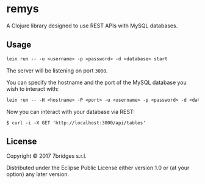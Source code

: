 # remys

A Clojure library designed to use REST APIs with MySQL databases.

## Usage

``` clojure
lein run -- -u <username> -p <password> -d <database> start
```

The server will be listening on port `3000`.

You can specify the hostname and the port of the MySQL database you wish to
interact with:

``` clojure
lein run -- -H <hostname> -P <port> -u <username> -p <password> -d <database> start
```

Now you can interact with your database via REST:

``` consol
$ curl -i -X GET 'http://localhost:3000/api/tables'
```

## License

Copyright © 2017 7bridges s.r.l.

Distributed under the Eclipse Public License either version 1.0 or (at
your option) any later version.
